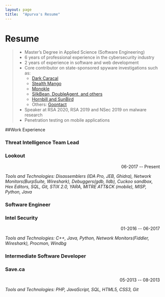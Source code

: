 ```yaml
---
layout: page
title:  "Apurva's Resume"
---
```


Resume
===============

> - Master’s Degree in Applied Science (Software Engineering)
> - 6 years of professional experience in the cybersecurity industry
> - 2 years of experience in software and web development
> - Core contributor on state-sponsored spyware investigations such as: 
> 	- [Dark Caracal](https://info.lookout.com/rs/051-ESQ-475/images/Lookout_Dark-Caracal_srr_20180118_us_v.1.0.pdf)
> 	- [Stealth Mango](https://info.lookout.com/rs/051-ESQ-475/images/lookout-stealth-mango-srr-us.pdf)
> 	- [Monokle](https://blog.lookout.com/monokle)
> 	- [SilkBean, DoubleAgent, and others](https://www.lookout.com/documents/threat-reports/us/lookout-uyghur-malware-tr-us.pdf)
> 	- [Hornbill and SunBird](https://blog.lookout.com/lookout-discovers-novel-confucius-apt-android-spyware-linked-to-india-pakistan-conflict)
> 	- Others: [Goontact](https://blog.lookout.com/lookout-discovers-new-spyware-goontact-used-by-sextortionists-for-blackmail)
> - Speaker at RSA 2020, RSA 2019 and NSec 2019 on malware research
> - Penetration testing on mobile applications

##Work Experience


### Threat Intelligence Team Lead
### Lookout
<p align='right'>06-2017 -- Present</p>

*Tools and Technologies: Disassemblers (IDA Pro, JEB, Ghidra), Network Monitors(BurpSuite, Wireshark), Debuggers(gdb, lldb), Cuckoo sandbox, Hex Editors, SQL, Git, STIX 2.0, YARA, MITRE ATT&CK (mobile), MISP, Python, Java*

### Software Engineer
### Intel Security
<p align='right'>01-2016 -- 06-2017</p>

*Tools and Technologies: C++, Java, Python, Network Monitors(Fiddler, Wireshark), Procmon, Windbg*


### Intermediate Software Developer
### Save.ca
<p align='right'>05-2013 -- 08-2013</p>

*Tools and Technologies: PHP, JavaScript, SQL, HTML5, CSS3, Git*
